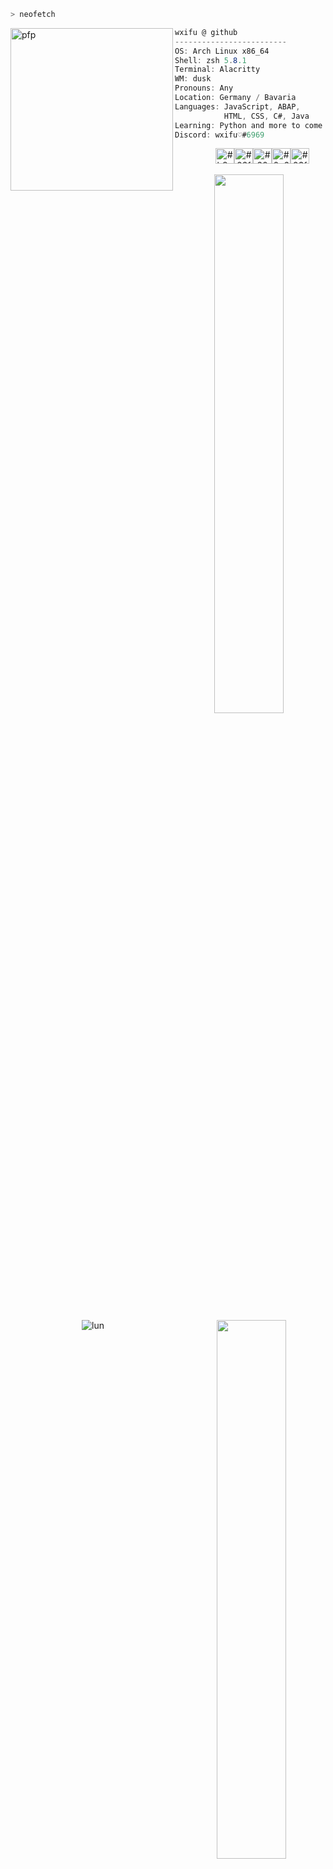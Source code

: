 ```zsh
> neofetch
```

<a href="https://git.yzki.de/wxifu">
    <img align="left" src="https://avatars.githubusercontent.com/u/78354242?v=4" alt="pfp" width="260" height="260" id="pfp">
</a>

```csharp
wxifu @ github
-------------------------
OS: Arch Linux x86_64
Shell: zsh 5.8.1
Terminal: Alacritty
WM: dusk
Pronouns: Any
Location: Germany / Bavaria
Languages: JavaScript, ABAP, 
           HTML, CSS, C#, Java 
Learning: Python and more to come
Discord: wxifu♡#6969
```

<p align="center">
  &nbsp; &nbsp; &nbsp; &nbsp; &nbsp;
  <img
    alt="#b8edf1"
    src="https://via.placeholder.com/15//F6E7E4?text=+"
    width="30"
    height="25"
  /><img
    alt="#02fafc"
    src="https://via.placeholder.com/15/6C5FA5/000000?text=+"
    width="30"
    height="25"
  /><img
    alt="#2090a0"
    src="https://via.placeholder.com/15/483537/000000?text=+"
    width="30"
    height="25"
  /><img
    alt="#0c6281"
    src="https://via.placeholder.com/15/D5A591/000000?text=+"
    width="30"
    height="25"
  /><img
    alt="#03f99f"
    src="https://via.placeholder.com/15/B6855D/000000?text=+"
    width="30"
    height="25"
  />
</p>

<p align="center">
  <a href="https://github.com/DenverCoder1/github-readme-streak-stats" target="_blank">
     <img
      src="https://github-readme-streak-stats.herokuapp.com?user=ayowxifu&theme=dark&hide_border=true&background=00000000&count_private=true&ring=6C5FA5&fire=6C5FA5&currStreakLabel=6C5FA5"
      align="left"
      width="47%"
          />
    </a>
    <a href="https://github.com/anuraghazra/github-readme-stats" target="_blank">
    <img 
      src="https://github-readme-stats.vercel.app/api?username=ayowxifu&hide_title=true&hide_border=true&bg_color=00000000&text_color=FFFFFF&title_color=6C5FA5"
      align="right"
      width="47%"
    />
  </a>
</p>

<p align="center">

<img src="https://count.getloli.com/get/@lunlun?theme=gelbooru" alt="lun" />
    
</p>
